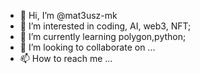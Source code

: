 - 👋 Hi, I’m @mat3usz-mk
- 👀 I’m interested in coding, AI, web3, NFT;
- 🌱 I’m currently learning polygon,python;
- 💞️ I’m looking to collaborate on ...
- 📫 How to reach me ...

<!---
mat3usz-mk/mat3usz-mk is a ✨ special ✨ repository because its `README.md` (this file) appears on your GitHub profile.
You can click the Preview link to take a look at your changes.
--->
